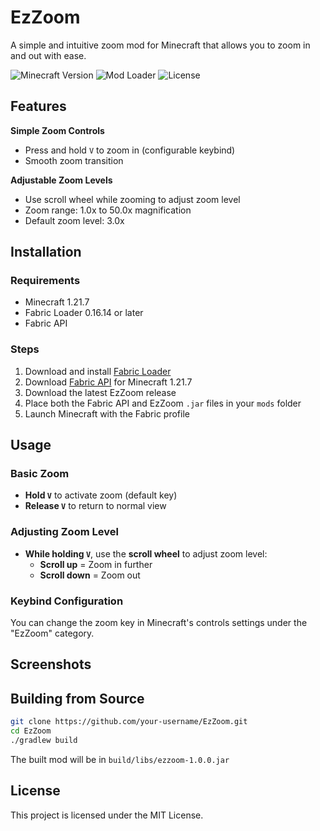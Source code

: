 # EzZoom

A simple and intuitive zoom mod for Minecraft that allows you to zoom in and out with ease.

![Minecraft Version](https://img.shields.io/badge/Minecraft-1.21.7-brightgreen)
![Mod Loader](https://img.shields.io/badge/Mod%20Loader-Fabric-blue)
![License](https://img.shields.io/badge/License-MIT-green)

## Features

**Simple Zoom Controls**
- Press and hold `V` to zoom in (configurable keybind)
- Smooth zoom transition

**Adjustable Zoom Levels**
- Use scroll wheel while zooming to adjust zoom level
- Zoom range: 1.0x to 50.0x magnification
- Default zoom level: 3.0x


## Installation

### Requirements
- Minecraft 1.21.7
- Fabric Loader 0.16.14 or later
- Fabric API

### Steps
1. Download and install [Fabric Loader](https://fabricmc.net/use/installer/)
2. Download [Fabric API](https://modrinth.com/mod/fabric-api) for Minecraft 1.21.7
3. Download the latest EzZoom release
4. Place both the Fabric API and EzZoom `.jar` files in your `mods` folder
5. Launch Minecraft with the Fabric profile

## Usage

### Basic Zoom
- **Hold `V`** to activate zoom (default key)
- **Release `V`** to return to normal view

### Adjusting Zoom Level
- **While holding `V`**, use the **scroll wheel** to adjust zoom level:
  - **Scroll up** = Zoom in further
  - **Scroll down** = Zoom out

### Keybind Configuration
You can change the zoom key in Minecraft's controls settings under the "EzZoom" category.

## Screenshots



## Building from Source

```bash
git clone https://github.com/your-username/EzZoom.git
cd EzZoom
./gradlew build
```

The built mod will be in `build/libs/ezzoom-1.0.0.jar`

## License

This project is licensed under the MIT License.
